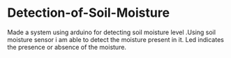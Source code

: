 # Detection-of-Soil-Moisture
Made a system using arduino for detecting soil moisture level .Using soil moisture sensor i am able to detect the moisture present in it. Led indicates the presence or absence of the moisture.
